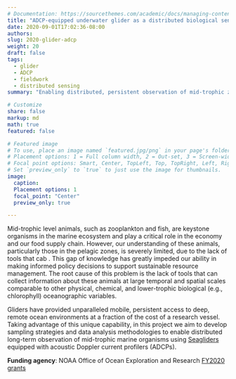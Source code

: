 ```yaml
---
# Documentation: https://sourcethemes.com/academic/docs/managing-content/
title: "ADCP-equipped underwater glider as a distributed biological sensing tool"
date: 2020-09-01T17:02:36-08:00
authors: 
slug: 2020-glider-adcp
weight: 20
draft: false
tags: 
  - glider
  - ADCP
  - fieldwork
  - distributed sensing
summary: "Enabling distributed, persistent observation of mid-trophic zooplankton and fish using autonomous underwater gliders equipped with acoustic Doppler current profilers (ADCPs)."

# Customize
share: false
markup: md
math: true
featured: false

# Featured image
# To use, place an image named `featured.jpg/png` in your page's folder.
# Placement options: 1 = Full column width, 2 = Out-set, 3 = Screen-width
# Focal point options: Smart, Center, TopLeft, Top, TopRight, Left, Right, BottomLeft, Bottom, BottomRight
# Set `preview_only` to `true` to just use the image for thumbnails.
image:
  caption:
  Placement options: 1
  focal_point: "Center"
  preview_only: true

---
```


Mid-trophic level animals, such as zooplankton and fish, are keystone organisms in the marine ecosystem and play a critical role in the economy and our food supply chain. However, our understanding of these animals, particularly those in the pelagic zones, is severely limited, due to the lack of tools that cab . This gap of knowledge has greatly impeded our ability in making informed policy decisions to support sustainable resource management. The root cause of this problem is the lack of tools that can collect information about these animals at large temporal and spatial scales comparable to other physical, chemical, and lower-trophic biological (e.g., chlorophyll) oceanographic variables. 

Gliders have provided unparalleled mobile, persistent access to deep, remote ocean environments at a fraction of the cost of a research vessel. Taking advantage of this unique capability, in this project we aim to develop sampling strategies and data analysis methodologies to enable distributed long-term observation of mid-trophic marine organisms using [Seagliders](https://apl.uw.edu/project/project.php?id=seaglider_auv) equipped with acoustic Doppler current profilers (ADCPs).

**Funding agency**: NOAA Office of Ocean Exploration and Research [FY2020 grants](https://oceanexplorer.noaa.gov/news/oer-updates/2020/fy20-ffo-schedule.html)